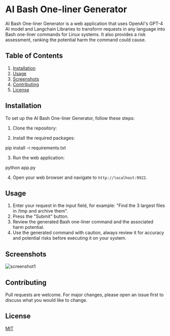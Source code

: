 # AI Bash One-liner Generator

AI Bash One-liner Generator is a web application that uses OpenAI's GPT-4 AI model and Langchain Libraries to transform requests in any language into Bash one-liner commands for Linux systems. It also provides a risk assessment, ranking the potential harm the command could cause.

## Table of Contents

1. [Installation](#installation)
2. [Usage](#usage)
3. [Screenshots](#screenshots)
4. [Contributing](#contributing)
5. [License](#license)

## Installation

To set up the AI Bash One-liner Generator, follow these steps:

1. Clone the repository:


2. Install the required packages:

pip install -r requirements.txt

3. Run the web application:

python app.py

4. Open your web browser and navigate to `http://localhost:9922`.

## Usage

1. Enter your request in the input field, for example: "Find the 3 largest files in /tmp and archive them".
2. Press the "Submit" button.
3. Review the generated Bash one-liner command and the associated harm potential.
4. Use the generated command with caution, always review it for accuracy and potential risks before executing it on your system.

## Screenshots

![screenshot1](https://github.com/jasona7/ai_bash_oneliner_generator/blob/main/screenshots/screenshot1.png?raw=true)

## Contributing

Pull requests are welcome. For major changes, please open an issue first to discuss what you would like to change.

## License

[MIT](./LICENSE)
